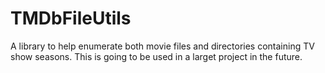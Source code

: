 # TMDbFileUtils
A library to help enumerate both movie files and directories containing TV show seasons. This is going to be used in a larget project in the future.
